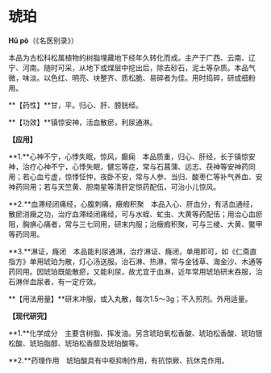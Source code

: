 # 琥珀

**Hǔ pò**（《名医别录》）

本品为古松科松属植物的树脂埋藏地下经年久转化而成。主产于广西、云南、辽宁、河南。随时可采，从地下或煤层中挖出后，除去砂石，泥土等杂质。本品气微，味淡。以色红、明亮、块整齐、质松脆、易碎者为佳。用时捣碎，研成细粉用。

**【药性】**甘，平。归心、肝、膀胱经。

**【功效】**镇惊安神，活血散瘀，利尿通淋。

**【应用】**

**1.**心神不宁，心悸失眠，惊风，癫痫　本品质重，归心、肝经，长于镇惊安神，治疗心神不宁，心悸失眠，健忘等症，常与石菖蒲、远志、茯神等安神药同用；若心血亏虚，惊悸怔忡，夜卧不安，常与人参、当归、酸枣仁等补气养血、安神药同用；若与天竺黄、胆南星等清肝定惊药配伍，可治小儿惊风。

**2.**血滞经闭痛经，心腹刺痛，癥瘕积聚　本品入心、肝血分，有活血通经，散瘀消癥之功，治疗血滞经闭痛经，可与水蛭、虻虫、大黄等药配伍；用治心血瘀阻，胸痹心痛者，常与三七同用，研末内服；治癥瘕积聚，可与三棱、大黄、鳖甲等药同用。

**3.**淋证，癃闭　本品能利尿通淋，治疗淋证、癃闭，单用即可，如《仁斋直指方》单用琥珀为散，灯心汤送服。治石淋、热淋，常与金钱草、海金沙、木通等药同用。因琥珀既能散瘀，又能利尿，故尤宜于血淋，近年常用琥珀研末吞服，治石淋伴血尿者，有一定疗效。

**【用法用量】**研末冲服，或入丸散，每次1.5～3g；不入煎剂。外用适量。

**【现代研究】**

**1.**化学成分　主要含树脂、挥发油。另含琥珀氧松香酸、琥珀松香酸、琥珀银松酸、琥珀脂醇、琥珀松香醇及琥珀酸等。

**2.**药理作用　琥珀酸具有中枢抑制作用，有抗惊厥、抗休克作用。
